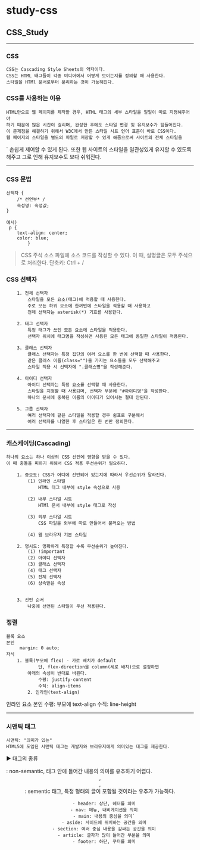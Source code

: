 # study-css

## CSS_Study

----------------------------------------------------------------------------------------------------
### CSS
	CSS는 Cascading Style Sheets의 약자이다.
	CSS는 HTML 태그들이 각종 미디어에서 어떻게 보이는지를 정의할 때 사용한다.
	스타일을 HTMl 문서로부터 분리하는 것이 가능해진다.

### CSS를 사용하는 이유
	HTML만으로 웹 페이지를 제작할 경우, HTML 태그의 세부 스타일을 일일이 따로 지정해주어야
	하기 때문에 많은 시간이 걸리며, 완성한 후에도 스타일 변경 및 유지보수가 힘들어진다.
	이 문제점을 해결하기 위해서 W3C에서 만든 스타일 시트 언어 표준이 바로 CSS이다.
	웹 페이지의 스타일을 별도의 파일로 저장할 수 있게 해줌으로써 사이트의 전체 스타일을
`	손쉽게 제어할 수 있게 된다. 또한 웹 사이트의 스타일을 일관성있게 유지할 수 있도록 해주고
	그로 인해 유지보수도 보다 쉬워진다.

----------------------------------------------------------------------------------------------------
### CSS 문법
	선택자 {
		/* 선언부* /
		속성명: 속성값;
	}

	예시)
	 p {
        text-align: center;
        color: blue;
            }

> CSS 주석
	소스 파일에 소스 코드를 작성할 수 있다.
	이 때, 설명글은 모두 주석으로 처리한다.
	단축키: Ctrl + /

### CSS 선택자
```text
	1. 전체 선택자
		스타일을 모든 요소(태그)에 적용할 때 사용한다.
		주로 모든 하위 요소에 한꺼번에 스타일을 적용할 때 사용하고
		전체 선택자는 asterisk(*) 기호를 사용한다. 
	
	2. 태그 선택자
		특정 태그가 쓰인 모든 요소에 스타일을 적용한다.
		선택자 위치에 태그명을 작성하면 사용된 모든 태그에 동일한 스타일이 적용된다.

	3. 클래스 선택자
		클래스 선택자는 특정 집단의 여러 요소를 한 번에 선택할 때 사용한다.
		같은 클래스 이름(class="")을 가지는 요소들을 모두 선택해주고
		스타일 적용 시 선택자에 ".클래스명"을 작성해준다.

	4. 아이디 선택자
		아이디 선택자는 특정 요소를 선택할 때 사용한다.
		스타일을 지정할 때 사용되며, 선택자 부분에 "#아이디명"을 작성한다.
		하나의 문서에 중복된 이름의 아이디가 있어서는 절대 안된다.

	5. 그룹 선택자
		여러 선택자에 같은 스타일을 적용할 경우 쉼표로 구분해서 
		여러 선택자를 나열한 후 스타일은 한 번만 정의한다.
```
-----------------------------------------------------------------------------
### 캐스케이딩(Cascading)
	하나의 요소는 하나 이상의 CSS 선언에 영향을 받을 수 있다.
	이 때 충돌을 피하기 위해서 CSS 적용 우선순위가 필요하다.

```text
	1. 중요도: CSS가 어디에 선언되어 있는지에 따라서 우선순위가 달라진다.
		(1) 인라인 스타일
			HTML 태그 내부에 style 속성으로 사용

		(2) 내부 스타일 시트
			HTMl 문서 내부에 style 태그로 작성

		(3) 외부 스타일 시트
			CSS 파일을 외부에 따로 만들어서 불러오는 방법

		(4) 웹 브라우저 기본 스타일

	2. 명시도: 명확하게 특정할 수록 우선순위가 높아진다.
		(1) !important
		(2) 아이디 선택자
		(3) 클래스 선택자
		(4) 태그 선택자
		(5) 전체 선택자
		(6) 상속받은 속성


	3. 선언 순서
		나중에 선언된 스타일이 우선 적용된다.
```

### 정렬

	블록 요소
   	본인
  		 margin: 0 auto;
  	자식
   		1. 블록(부모에 flex) - 가로 배치가 default
      			단, flex-direction을 column(세로 배치)으로 설정하면
   			아래의 속성이 반대로 바뀐다.
     			수평: justify-content
      			수직: align-items
     		2. 인라인(text-align)

인라인 요소
	본인
		수평: 부모에 text-align
		수직: line-height

-----------------------------------------------------------------------------------------------------------
### 시맨틱 태그
	시맨틱: "의미가 있는"
	HTML5에 도입된 시맨틱 태그는 개발자와 브라우저에게 의미있는 태그를 제공한다.

▶ 태그의 종류
   <div>: non-semantic, 태그 안에 들어간 내용의 의미를 유추하기 어렵다.
   <header>, <footer>, <main>: sementic 태그, 특정 형태의 글이 포함될 것이라는 유추가 가능하다.

```text
   - header: 상단, 헤더를 의미
   - nav: 메뉴, 내비게이션을 의미
   - main: 내용의 중심을 의미`
   - aside: 사이드에 위치하는 공간을 의미
   - section: 여러 중심 내용을 감싸는 공간을 의미
   - article: 글자가 많이 들어간 부분을 의미
   - footer: 하단, 푸터를 의미
```




















